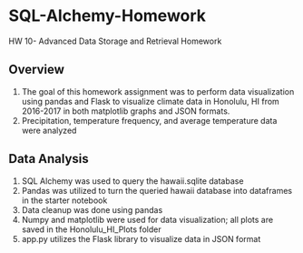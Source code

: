# SQL-Alchemy-Homework
HW 10- Advanced Data Storage and Retrieval Homework

## Overview
1. The goal of this homework assignment was to perform data visualization using pandas and Flask to visualize climate data in Honolulu, HI from 2016-2017 in both matplotlib graphs and JSON formats. 
2. Precipitation, temperature frequency, and average temperature data were analyzed

## Data Analysis
1. SQL Alchemy was used to query the hawaii.sqlite database 
2. Pandas was utilized to turn the queried hawaii database into dataframes in the starter notebook
3. Data cleanup was done using pandas
4. Numpy and matplotlib were used for data visualization; all plots are saved in the Honolulu_HI_Plots folder
5. app.py utilizes the Flask library to visualize data in JSON format
